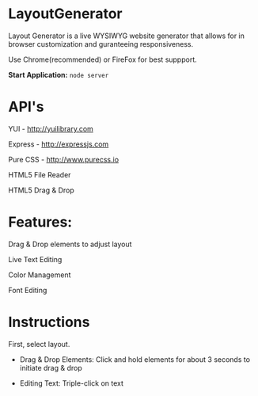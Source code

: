 LayoutGenerator
===============

Layout Generator is a live WYSIWYG website generator that allows for in browser customization and guranteeing responsiveness. 

Use Chrome(recommended) or FireFox for best suppport. 

<b>Start Application:</b> `node server`

API's
===============
YUI - http://yuilibrary.com

Express - http://expressjs.com

Pure CSS - http://www.purecss.io

HTML5 File Reader

HTML5 Drag & Drop


Features:
=========

Drag & Drop elements to adjust layout

Live Text Editing

Color Management

Font Editing


Instructions
============

First, select layout. 

- Drag & Drop Elements: Click and hold elements for about 3 seconds to initiate drag & drop

- Editing Text: Triple-click on text
